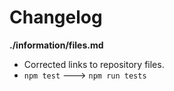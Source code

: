 # Changelog

**./information/files.md**
* Corrected links to repository files.
* `npm test` ---> `npm run tests`